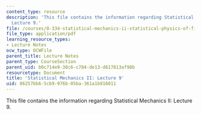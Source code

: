 ```yaml
---
content_type: resource
description: 'This file contains the information regarding Statistical Mechanics II:
  Lecture 9.'
file: /courses/8-334-statistical-mechanics-ii-statistical-physics-of-fields-spring-2014/86257bb65cb9976b05ba361a1b916011_MIT8_334S14_Lec9.pdf
file_type: application/pdf
learning_resource_types:
- Lecture Notes
ocw_type: OCWFile
parent_title: Lecture Notes
parent_type: CourseSection
parent_uid: b0c714e9-38c6-c784-de13-d617813af98b
resourcetype: Document
title: 'Statistical Mechanics II: Lecture 9'
uid: 86257bb6-5cb9-976b-05ba-361a1b916011
---
```

This file contains the information regarding Statistical Mechanics II: Lecture 9.

